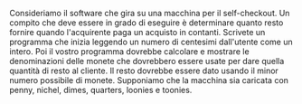
 Consideriamo il software che gira su una macchina per il self-checkout.
 Un compito che deve essere in grado di eseguire è determinare quanto
 resto fornire quando l'acquirente paga un acquisto in contanti.
 Scrivete un programma che inizia leggendo un numero di centesimi
 dall'utente come un intero.
 Poi il vostro programma dovrebbe calcolare e mostrare le denominazioni
 delle monete che dovrebbero essere usate per dare quella quantità di
 resto al cliente.
 Il resto dovrebbe essere dato usando il minor numero possibile di monete.
 Supponiamo che la macchina sia caricata con penny, nichel, dimes, quarters,
 loonies e toonies.
